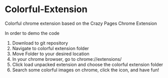 # Colorful-Extension
Colorful chrome extension based on the Crazy Pages Chrome Extension

In order to demo the code
1. Download to git repository
2. Navigate to colorful extension folder
3. Move Folder to your desired location
4. In your chrome browser, go to chrome://extensions/
5. Click load unpacked extension and choose the colorful extension folder
6. Search some colorful images on chrome, click the icon, and have fun!

